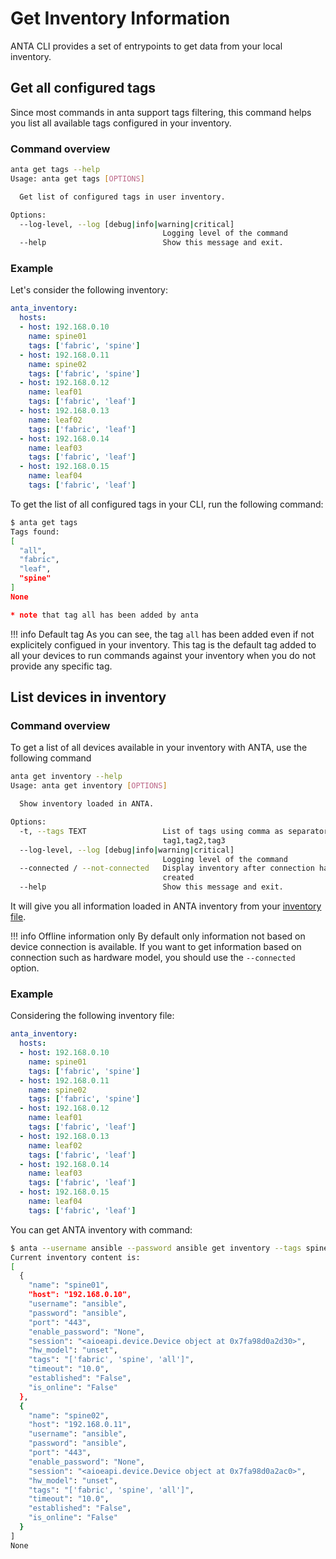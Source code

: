 # Get Inventory Information

ANTA CLI provides a set of entrypoints to get data from your local inventory.

## Get all configured tags

Since most commands in anta support tags filtering, this command helps you list all available tags configured in your inventory.

### Command overview

```bash
anta get tags --help
Usage: anta get tags [OPTIONS]

  Get list of configured tags in user inventory.

Options:
  --log-level, --log [debug|info|warning|critical]
                                  Logging level of the command
  --help                          Show this message and exit.
```

### Example

Let's consider the following inventory:

```yaml
anta_inventory:
  hosts:
  - host: 192.168.0.10
    name: spine01
    tags: ['fabric', 'spine']
  - host: 192.168.0.11
    name: spine02
    tags: ['fabric', 'spine']
  - host: 192.168.0.12
    name: leaf01
    tags: ['fabric', 'leaf']
  - host: 192.168.0.13
    name: leaf02
    tags: ['fabric', 'leaf']
  - host: 192.168.0.14
    name: leaf03
    tags: ['fabric', 'leaf']
  - host: 192.168.0.15
    name: leaf04
    tags: ['fabric', 'leaf']
```

To get the list of all configured tags in your CLI, run the following command:

```bash
$ anta get tags
Tags found:
[
  "all",
  "fabric",
  "leaf",
  "spine"
]
None

* note that tag all has been added by anta
```

!!! info Default tag
    As you can see, the tag `all` has been added even if not explicitely configued in your inventory. This tag is the default tag added to all your devices to run commands against your inventory when you do not provide any specific tag.

## List devices in inventory

### Command overview

To get a list of all devices available in your inventory with ANTA, use the following command

```bash
anta get inventory --help
Usage: anta get inventory [OPTIONS]

  Show inventory loaded in ANTA.

Options:
  -t, --tags TEXT                 List of tags using comma as separator:
                                  tag1,tag2,tag3
  --log-level, --log [debug|info|warning|critical]
                                  Logging level of the command
  --connected / --not-connected   Display inventory after connection has been
                                  created
  --help                          Show this message and exit.
```

It will give you all information loaded in ANTA inventory from your [inventory file](../../usage-inventory-catalog/).

!!! info Offline information only
    By default only information not based on device connection is available. If you want to get information based on connection such as hardware model, you should use the `--connected` option.

### Example

Considering the following inventory file:

```yaml
anta_inventory:
  hosts:
  - host: 192.168.0.10
    name: spine01
    tags: ['fabric', 'spine']
  - host: 192.168.0.11
    name: spine02
    tags: ['fabric', 'spine']
  - host: 192.168.0.12
    name: leaf01
    tags: ['fabric', 'leaf']
  - host: 192.168.0.13
    name: leaf02
    tags: ['fabric', 'leaf']
  - host: 192.168.0.14
    name: leaf03
    tags: ['fabric', 'leaf']
  - host: 192.168.0.15
    name: leaf04
    tags: ['fabric', 'leaf']
```

You can get ANTA inventory with command:

```bash
$ anta --username ansible --password ansible get inventory --tags spine
Current inventory content is:
[
  {
    "name": "spine01",
    "host": "192.168.0.10",
    "username": "ansible",
    "password": "ansible",
    "port": "443",
    "enable_password": "None",
    "session": "<aioeapi.device.Device object at 0x7fa98d0a2d30>",
    "hw_model": "unset",
    "tags": "['fabric', 'spine', 'all']",
    "timeout": "10.0",
    "established": "False",
    "is_online": "False"
  },
  {
    "name": "spine02",
    "host": "192.168.0.11",
    "username": "ansible",
    "password": "ansible",
    "port": "443",
    "enable_password": "None",
    "session": "<aioeapi.device.Device object at 0x7fa98d0a2ac0>",
    "hw_model": "unset",
    "tags": "['fabric', 'spine', 'all']",
    "timeout": "10.0",
    "established": "False",
    "is_online": "False"
  }
]
None
```
